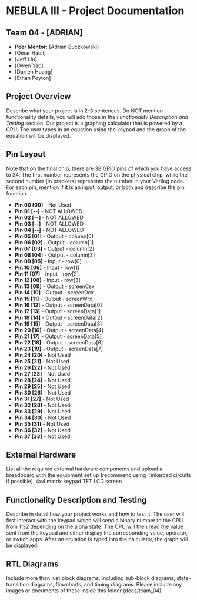 # NEBULA III - Project Documentation

## Team 04 - [ADRIAN]
* **Peer Mentor:** [Adrian Buczkowski]
* [Omar Habli]
* [Jeff Liu]
* [Owen Yao]
* [Darren Huang]
* [Ethan Peyton]

## Project Overview
Describe what your project is in 2-3 sentences. Do NOT mention functionality details, you will add those in the *Functionality Description and Testing* section.
Our project is a graphing calculator that is powered by a CPU. The user types in an equation using the keypad and the graph of the equation will be displayed.

## Pin Layout
Note that on the final chip, there are 38 GPIO pins of which you have access to 34.
The first number represents the GPIO on the physical chip, while the second number (in brackets) represents the number in your Verilog code. For each pin, mention if it is an input, output, or both and describe the pin function.

* **Pin 00 [00]** - Not Used
* **Pin 01 [--]** - NOT ALLOWED
* **Pin 02 [--]** - NOT ALLOWED
* **Pin 03 [--]** - NOT ALLOWED
* **Pin 04 [--]** - NOT ALLOWED
* **Pin 05 [01]** - Output - column[0]
* **Pin 06 [02]** - Output - column[1] 
* **Pin 07 [03]** - Output - column[2] 
* **Pin 08 [04]** - Output - column[3] 
* **Pin 09 [05]** - Input - row[0]
* **Pin 10 [06]** - Input - row[1]
* **Pin 11 [07]** - Input - row[2]
* **Pin 12 [08]** - Input - row[3]
* **Pin 13 [09]** - Output - screenCsx 
* **Pin 14 [10]** - Output - screenDcx 
* **Pin 15 [11]** - Output - screenWrx 
* **Pin 16 [12]** - Output - screenData[0] 
* **Pin 17 [13]** - Output - screenData[1] 
* **Pin 18 [14]** - Output - screenData[2] 
* **Pin 19 [15]** - Output - screenData[3] 
* **Pin 20 [16]** - Output - screenData[4] 
* **Pin 21 [17]** - Output - screenData[5] 
* **Pin 22 [18]** - Output - screenData[6] 
* **Pin 23 [19]** - Output - screenData[7] 
* **Pin 24 [20]** - Not Used
* **Pin 25 [21]** - Not Used 
* **Pin 26 [22]** - Not Used 
* **Pin 27 [23]** - Not Used 
* **Pin 28 [24]** - Not Used 
* **Pin 29 [25]** - Not Used
* **Pin 30 [26]** - Not Used
* **Pin 31 [27]** - Not Used
* **Pin 32 [28]** - Not Used
* **Pin 33 [29]** - Not Used
* **Pin 34 [30]** - Not Used
* **Pin 35 [31]** - Not Used
* **Pin 36 [32]** - Not Used
* **Pin 37 [33]** - Not Used

## External Hardware
List all the required external hardware components and upload a breadboard with the equipment set up (recommend using Tinkercad circuits if possible).
4x4 matrix keypad
TFT LCD screen

## Functionality Description and Testing
Describe in detail how your project works and how to test it.
The user will first interact with the keypad which will send a binary number to the CPU from 1:32 depending on the alpha state. The CPU will then read the value sent from the keypad and either display the corresponding value, operator, or swtich apps. After an equation is typed into the calculator, the graph will be displayed. 

## RTL Diagrams
Include more than just block diagrams, including sub-block diagrams, state-transition diagrams, flowcharts, and timing diagrams. Please include any images or documents of these inside this folder (docs/team_04).